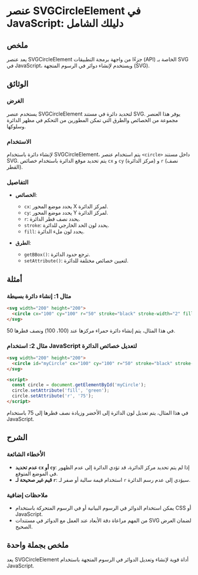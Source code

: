 <!--
Meta Description: # عنصر SVGCircleElement في JavaScript: دليلك الشامل ## ملخص يعد عنصر SVGCircleElement جزءًا من واجهة برمجة التطبيقات (API) الخاصة بـ SVG في JavaScript...
Meta Keywords: الدائرة, svg, javascript, circle, 100
-->

# عنصر SVGCircleElement في JavaScript: دليلك الشامل

## ملخص
يعد عنصر SVGCircleElement جزءًا من واجهة برمجة التطبيقات (API) الخاصة بـ SVG في JavaScript، ويستخدم لإنشاء دوائر في الرسوم المتجهة (SVG).

## الوثائق
### الغرض
يستخدم عنصر SVGCircleElement لتحديد دائرة في مستند SVG. يوفر هذا العنصر مجموعة من الخصائص والطرق التي تمكن المطورين من التحكم في مظهر الدائرة وسلوكها.

### الاستخدام
لإنشاء دائرة باستخدام SVGCircleElement، يتم استخدام عنصر `<circle>` داخل مستند SVG. يتم تحديد موقع الدائرة باستخدام خصائص `cx` و `cy` (مركز الدائرة) و `r` (نصف القطر). 

### التفاصيل
- **الخصائص**:
  - `cx`: يحدد موضع المحور X لمركز الدائرة.
  - `cy`: يحدد موضع المحور Y لمركز الدائرة.
  - `r`: يحدد نصف قطر الدائرة.
  - `stroke`: يحدد لون الحد الخارجي للدائرة.
  - `fill`: يحدد لون ملء الدائرة.

- **الطرق**:
  - `getBBox()`: ترجع حدود الدائرة.
  - `setAttribute()`: لتعيين خصائص مختلفة للدائرة.

## أمثلة
### مثال 1: إنشاء دائرة بسيطة
```html
<svg width="200" height="200">
  <circle cx="100" cy="100" r="50" stroke="black" stroke-width="2" fill="red" />
</svg>
```
في هذا المثال، يتم إنشاء دائرة حمراء مركزها عند (100، 100) ونصف قطرها 50.

### مثال 2: استخدام JavaScript لتعديل خصائص الدائرة
```html
<svg width="200" height="200">
  <circle id="myCircle" cx="100" cy="100" r="50" stroke="black" stroke-width="2" fill="blue" />
</svg>

<script>
  const circle = document.getElementById('myCircle');
  circle.setAttribute('fill', 'green');
  circle.setAttribute('r', '75');
</script>
```
في هذا المثال، يتم تعديل لون الدائرة إلى الأخضر وزيادة نصف قطرها إلى 75 باستخدام JavaScript.

## الشرح
### الأخطاء الشائعة
- **عدم تحديد `cx` أو `cy`**: إذا لم يتم تحديد مركز الدائرة، قد تؤدي الدائرة إلى عدم الظهور في الموضع المتوقع.
- **قيم غير صحيحة لـ `r`**: استخدام قيمة سالبة أو صفر لـ `r` سيؤدي إلى عدم رسم الدائرة.

### ملاحظات إضافية
- يمكن استخدام الدوائر في الرسوم البيانية أو في الرسوم المتحركة باستخدام CSS أو JavaScript.
- من المهم مراعاة دقة الأبعاد عند العمل مع الدوائر في مستندات SVG لضمان العرض الصحيح.

## ملخص بجملة واحدة
يعد SVGCircleElement أداة قوية لإنشاء وتعديل الدوائر في الرسوم المتجهة باستخدام JavaScript.